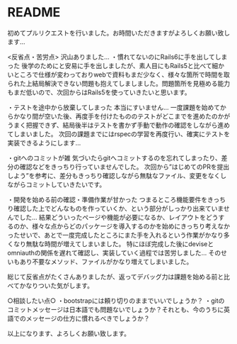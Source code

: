 # README

初めてプルリクエストを行いました。お時間いただきますがよろしくお願い致します…

<反省点・苦労点>
沢山ありました…
・慣れてないのにRails6に手を出してしまった
後学のためにと安易に手を出しましたが、素人目にもRails5と比べて細かいところで仕様が変わっておりwebで資料もまだ少なく、様々な箇所で時間を取られた上結局解決できない問題も抱えてしましました。問題箇所を見極める能力もまだ低いので、次回からはRails5を使っていきたいと思います。

・テストを途中から放棄してしまった
本当にすいません…
一度課題を始めてからかなり間が空いた後、再度手を付けたもののテストがどこまでを進めたのかがうまく把握できず、結局後半はテストを書かず手動で動作の確認をしながら進めてしまいました。
次回の課題までにはrspecの学習を再度行い、確実にテストを実装できるようにします…

・gitへのコミットが雑
気づいたらgitへコミットするのを忘れてしまったり、差分の確認などをきっちり行っていませんでした。
次回から”はじめてのPRを提出しよう”を参考に、差分もきっちり確認しながら無駄なファイル、変更をなくしながらコミットしていきたいです。

・開発を始める前の確認・準備作業が甘かった
つまるところ機能要件をきっちり確認した上でどんなものを作っていくか、という部分がしっかり出来ていませんでした…
結果どういったページや機能が必要になるか、レイアウトをどうするのか、様々な点からどのパッケージを導入するのかを始めにきっちり考えなかったせいで、あとで一度完成したところにまた手を入れるという作業がかなり多くなり無駄な時間が増えてしまいました。
特にほぼ完成した後にdeviseとomniauthの関係を遅れて確認し、実装していく過程では苦労しました…
そのせいもあり不要なメソッド、ファイルがかなり増えてしまいました。

総じて反省点がたくさんありましたが、返ってデバッグ力は課題を始める前と比べてかなりついた気がします。

○相談したい点○
・bootstrapには頼り切りのままでいいでしょうか？
・gitのコミットメッセージは日本語でも問題ないでしょうか？それとも、今のうちに英語でのメッセージの仕方に慣れるべきでしょうか？

以上になります、よろしくお願い致します。